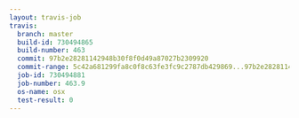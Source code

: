 ```yaml
---
layout: travis-job
travis:
  branch: master
  build-id: 730494865
  build-number: 463
  commit: 97b2e28281142948b30f8f0d49a87027b2309920
  commit-range: 5c42a681299fa8c0f8c63fe3fc9c2787db429869...97b2e28281142948b30f8f0d49a87027b2309920
  job-id: 730494881
  job-number: 463.9
  os-name: osx
  test-result: 0
---
```

